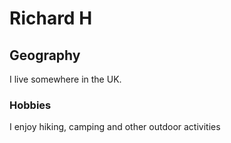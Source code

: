 # Richard H
## Geography

I live somewhere in the UK.

### Hobbies

I enjoy hiking, camping and other outdoor activities


